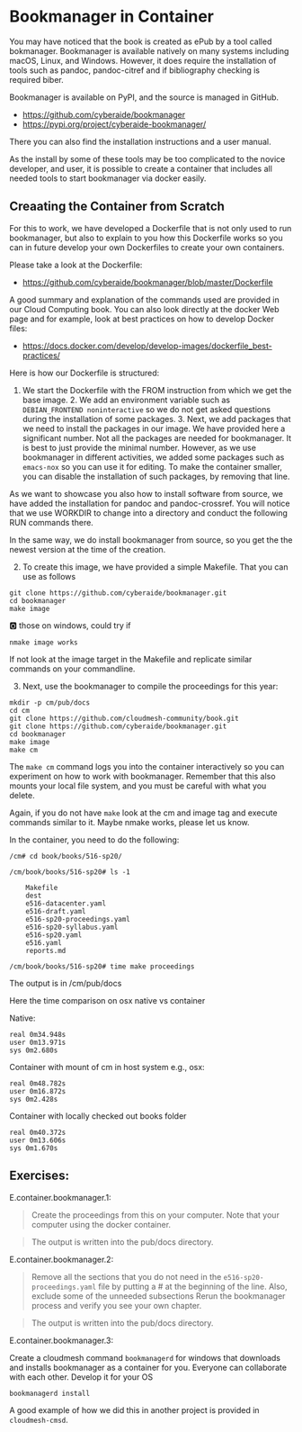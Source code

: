 # Bookmanager in Container

You may have noticed that the book is created as ePub by a tool called
bokmanager. Bookmanager is available natively on many systems including
macOS, Linux, and Windows. However, it does require the installation of
tools such as pandoc, pandoc-citref and if bibliography checking is
required biber.

Bookmanager is available on PyPI, and the source is managed in GitHub.

* <https://github.com/cyberaide/bookmanager>
* <https://pypi.org/project/cyberaide-bookmanager/>

There you can also find the installation instructions and a user manual.

As the install by some of these tools may be too complicated to the
novice developer, and user, it is possible to create a container that
includes all needed tools to start bookmanager via docker easily.

## Creaating the Container from Scratch

For this to work, we have developed a Dockerfile that is not only used
to run bookmanager, but also to explain to you how this Dockerfile works
so you can in future develop your own Dockerfiles to create your own
containers.

Please take a look at the Dockerfile:

* <https://github.com/cyberaide/bookmanager/blob/master/Dockerfile>

A good summary and explanation of the commands used are provided in our
Cloud Computing book. You can also look directly at the docker Web page
and for example, look at best practices on how to develop Docker files:

* <https://docs.docker.com/develop/develop-images/dockerfile_best-practices/> 

Here is how our Dockerfile is structured:

1. We start the Dockerfile with the FROM instruction from which we get
the base image. 2. We add an environment variable such as
`DEBIAN_FRONTEND noninteractive` so we do not get asked questions during
the installation of some packages. 3. Next, we add packages that we need to
install the packages in our image. We have provided here a significant
number. Not all the packages are needed for bookmanager. It is best to
just provide the minimal number. However, as we use bookmanager in
different activities, we added some packages such as `emacs-nox` so you
can use it for editing. To make the container smaller, you can disable
the installation of such packages, by removing that line.

As we want to showcase you also how to install software from source, we
have added the installation for pandoc and pandoc-crossref. You will
notice that we use WORKDIR to change into a directory and conduct the
following RUN commands there.

In the same way, we do install bookmanager from source, so you get the
the newest version at the time of the creation.

2. To create this image, we have provided a simple Makefile. That you can
use as follows

```
git clone https://github.com/cyberaide/bookmanager.git
cd bookmanager
make image
```

:o2: those on windows, could try if

```
nmake image works
```

If not look at the image target in the Makefile and replicate similar
commands on your commandline.
 

3. Next, use the bookmanager to compile the proceedings for this year:


```
mkdir -p cm/pub/docs
cd cm
git clone https://github.com/cloudmesh-community/book.git 
git clone https://github.com/cyberaide/bookmanager.git
cd bookmanager
make image
make cm
```

The `make cm` command logs you into the container interactively so you
can experiment on how to work with bookmanager. Remember that this also mounts your local file system, and you must be careful with what you delete.

Again, if you do not have `make` look at the cm and image tag and execute
commands similar to it. Maybe nmake works, please let us know.

In the container, you need to do the following:

```
/cm# cd book/books/516-sp20/

/cm/book/books/516-sp20# ls -1

    Makefile
    dest
    e516-datacenter.yaml
    e516-draft.yaml
    e516-sp20-proceedings.yaml
    e516-sp20-syllabus.yaml
    e516-sp20.yaml
    e516.yaml
    reports.md

/cm/book/books/516-sp20# time make proceedings
```
 

The output is in /cm/pub/docs

Here the time comparison on osx native vs container

Native:

```
real 0m34.948s
user 0m13.971s
sys 0m2.680s
```

Container with mount of cm in host system e.g., osx:

```
real 0m48.782s
user 0m16.872s
sys 0m2.428s
```

Container with locally checked out books folder
 
```
real 0m40.372s
user 0m13.606s
sys 0m1.670s
```

## Exercises:

E.container.bookmanager.1: 

> Create the proceedings from this on your computer. Note that your
computer using the docker container.

> The output is written into the pub/docs directory.


E.container.bookmanager.2:

> Remove all the sections that you do not need in the 
> `e516-sp20-proceedings.yaml` file by putting a # at the beginning 
> of the line. Also, exclude some of the unneeded subsections
> Rerun the bookmanager process and verify you see your own chapter.

> The output is written into the pub/docs directory.

E.container.bookmanager.3: 

Create a cloudmesh command `bookmanagerd` for windows that
downloads and installs bookmanager as a container for you. Everyone can
collaborate with each other. Develop it for your OS

```
bookmanagerd install 
```

A good example of how we did this in another project is provided in
`cloudmesh-cmsd`.

